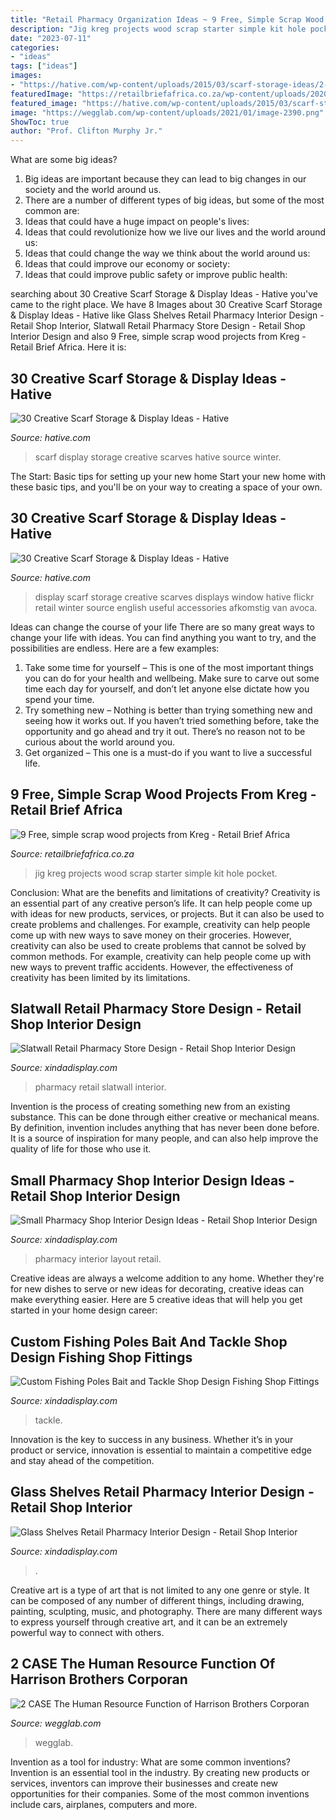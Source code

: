 ```yaml
---
title: "Retail Pharmacy Organization Ideas ~ 9 Free, Simple Scrap Wood Projects From Kreg"
description: "Jig kreg projects wood scrap starter simple kit hole pocket"
date: "2023-07-11"
categories:
- "ideas"
tags: ["ideas"]
images:
- "https://hative.com/wp-content/uploads/2015/03/scarf-storage-ideas/2-creative-scarf-storage-and-display-ideas.jpg"
featuredImage: "https://retailbriefafrica.co.za/wp-content/uploads/2020/05/KJHD-Pic3.jpg"
featured_image: "https://hative.com/wp-content/uploads/2015/03/scarf-storage-ideas/28-creative-scarf-storage-and-display-ideas.jpg"
image: "https://wegglab.com/wp-content/uploads/2021/01/image-2390.png"
ShowToc: true
author: "Prof. Clifton Murphy Jr."
---
```



What are some big ideas?
1. Big ideas are important because they can lead to big changes in our society and the world around us.
2. There are a number of different types of big ideas, but some of the most common are: 
3. Ideas that could have a huge impact on people's lives: 
4. Ideas that could revolutionize how we live our lives and the world around us: 
5. Ideas that could change the way we think about the world around us: 
6. Ideas that could improve our economy or society: 
7. Ideas that could improve public safety or improve public health: 


	

		
searching about 30 Creative Scarf Storage &amp; Display Ideas - Hative you've came to the right place. We have 8 Images about 30 Creative Scarf Storage &amp; Display Ideas - Hative like Glass Shelves Retail Pharmacy Interior Design - Retail Shop Interior, Slatwall Retail Pharmacy Store Design - Retail Shop Interior Design and also 9 Free, simple scrap wood projects from Kreg - Retail Brief Africa. Here it is:
		
    
## 30 Creative Scarf Storage &amp; Display Ideas - Hative

<img loading=lazy src="https://hative.com/wp-content/uploads/2015/03/scarf-storage-ideas/2-creative-scarf-storage-and-display-ideas.jpg" onerror="this.onerror=null;this.src='https://tse4.mm.bing.net/th?id=OIP.yvz3tFxMJWkEKHAW3axWyQHaLF&amp;pid=15.1';" alt="30 Creative Scarf Storage &amp; Display Ideas - Hative">

_Source: hative.com_

>scarf display storage creative scarves hative source winter. 

	

The Start: Basic tips for setting up your new home
Start your new home with these basic tips, and you'll be on your way to creating a space of your own.

    
## 30 Creative Scarf Storage &amp; Display Ideas - Hative

<img loading=lazy src="https://hative.com/wp-content/uploads/2015/03/scarf-storage-ideas/28-creative-scarf-storage-and-display-ideas.jpg" onerror="this.onerror=null;this.src='https://tse4.mm.bing.net/th?id=OIP.tHcBPHAZqT_1oE7QXYolywHaJ4&amp;pid=15.1';" alt="30 Creative Scarf Storage &amp; Display Ideas - Hative">

_Source: hative.com_

>display scarf storage creative scarves displays window hative flickr retail winter source english useful accessories afkomstig van avoca. 

	

Ideas can change the course of your life
There are so many great ways to change your life with ideas. You can find anything you want to try, and the possibilities are endless. Here are a few examples: 
1. Take some time for yourself – This is one of the most important things you can do for your health and wellbeing. Make sure to carve out some time each day for yourself, and don’t let anyone else dictate how you spend your time. 
2. Try something new – Nothing is better than trying something new and seeing how it works out. If you haven’t tried something before, take the opportunity and go ahead and try it out. There’s no reason not to be curious about the world around you. 
3. Get organized – This one is a must-do if you want to live a successful life.

    
## 9 Free, Simple Scrap Wood Projects From Kreg - Retail Brief Africa

<img loading=lazy src="https://retailbriefafrica.co.za/wp-content/uploads/2020/05/KJHD-Pic3.jpg" onerror="this.onerror=null;this.src='https://tse1.mm.bing.net/th?id=OIP.iSYdk-wpxiE-eeiEvDfH6wHaH3&amp;pid=15.1';" alt="9 Free, simple scrap wood projects from Kreg - Retail Brief Africa">

_Source: retailbriefafrica.co.za_

>jig kreg projects wood scrap starter simple kit hole pocket. 

	

Conclusion: What are the benefits and limitations of creativity?
Creativity is an essential part of any creative person’s life. It can help people come up with ideas for new products, services, or projects. But it can also be used to create problems and challenges. For example, creativity can help people come up with new ways to save money on their groceries. However, creativity can also be used to create problems that cannot be solved by common methods. For example, creativity can help people come up with new ways to prevent traffic accidents. However, the effectiveness of creativity has been limited by its limitations.

    
## Slatwall Retail Pharmacy Store Design - Retail Shop Interior Design

<img loading=lazy src="https://xindadisplay.com/wp-content/uploads/2018/08/slatwall-retail-pharmacy-store-design-017-4.jpg" onerror="this.onerror=null;this.src='https://tse2.mm.bing.net/th?id=OIP.TDoxeQ6eqo9PCYrj1poRpwHaE8&amp;pid=15.1';" alt="Slatwall Retail Pharmacy Store Design - Retail Shop Interior Design">

_Source: xindadisplay.com_

>pharmacy retail slatwall interior. 

	

Invention is the process of creating something new from an existing substance. This can be done through either creative or mechanical means. By definition, invention includes anything that has never been done before. It is a source of inspiration for many people, and can also help improve the quality of life for those who use it.

    
## Small Pharmacy Shop Interior Design Ideas - Retail Shop Interior Design

<img loading=lazy src="https://xindadisplay.com/wp-content/uploads/2018/08/small-pharmacy-shop-interior-design-ideas-008-6.jpg" onerror="this.onerror=null;this.src='https://tse1.mm.bing.net/th?id=OIP.h4iX-whfC-CFovy0VnIKpQHaE8&amp;pid=15.1';" alt="Small Pharmacy Shop Interior Design Ideas - Retail Shop Interior Design">

_Source: xindadisplay.com_

>pharmacy interior layout retail. 

	

Creative ideas are always a welcome addition to any home. Whether they're for new dishes to serve or new ideas for decorating, creative ideas can make everything easier. Here are 5 creative ideas that will help you get started in your home design career: 

    
## Custom Fishing Poles Bait And Tackle Shop Design Fishing Shop Fittings

<img loading=lazy src="https://xindadisplay.com/wp-content/uploads/2019/10/custom-fishing-poles-bait-and-tackle-shop-design-fishing-shop-fittings-manufacturing-7.jpg" onerror="this.onerror=null;this.src='https://tse2.mm.bing.net/th?id=OIP.yudgPhNPQK4Zr7NwPKT1kQHaE7&amp;pid=15.1';" alt="Custom Fishing Poles Bait and Tackle Shop Design Fishing Shop Fittings">

_Source: xindadisplay.com_

>tackle. 

	

Innovation is the key to success in any business. Whether it’s in your product or service, innovation is essential to maintain a competitive edge and stay ahead of the competition.

    
## Glass Shelves Retail Pharmacy Interior Design - Retail Shop Interior

<img loading=lazy src="https://xindadisplay.com/wp-content/uploads/2018/08/glass-shelves-retail-pharmacy-interior-design-016-3.jpg" onerror="this.onerror=null;this.src='https://tse4.mm.bing.net/th?id=OIP.1OsH3sIlh_wnh3r5BEVTtgHaEK&amp;pid=15.1';" alt="Glass Shelves Retail Pharmacy Interior Design - Retail Shop Interior">

_Source: xindadisplay.com_

>. 

	

Creative art is a type of art that is not limited to any one genre or style. It can be composed of any number of different things, including drawing, painting, sculpting, music, and photography. There are many different ways to express yourself through creative art, and it can be an extremely powerful way to connect with others.

    
## 2 CASE The Human Resource Function Of Harrison Brothers Corporan

<img loading=lazy src="https://wegglab.com/wp-content/uploads/2021/01/image-2390.png" onerror="this.onerror=null;this.src='https://tse2.mm.bing.net/th?id=OIP.wTn98g3HrkhUs-lfsVN-OQAAAA&amp;pid=15.1';" alt="2 CASE The Human Resource Function of Harrison Brothers Corporan">

_Source: wegglab.com_

>wegglab. 

	

Invention as a tool for industry: What are some common inventions?
Invention is an essential tool in the industry. By creating new products or services, inventors can improve their businesses and create new opportunities for their companies. Some of the most common inventions include cars, airplanes, computers and more.

